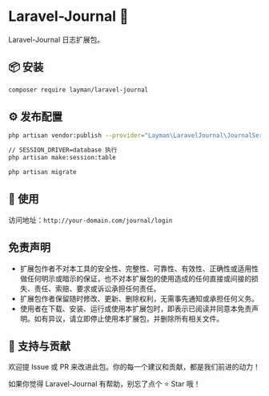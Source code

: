 # Laravel-Journal 🔐

Laravel-Journal 日志扩展包。

## 📦 安装

```bash
composer require layman/laravel-journal
```

## ⚙️ 发布配置

```bash
php artisan vendor:publish --provider="Layman\LaravelJournal\JournalServiceProvider" --tag=journal

// SESSION_DRIVER=database 执行
php artisan make:session:table

php artisan migrate
```

## 🚀 使用

访问地址：`http://your-domain.com/journal/login`

## 免责声明

- 扩展包作者不对本工具的安全性、完整性、可靠性、有效性、正确性或适用性做任何明示或暗示的保证，也不对本扩展包的使用造成的任何直接或间接的损失、责任、索赔、要求或诉讼承担任何责任。
- 扩展包作者保留随时修改、更新、删除权利，无需事先通知或承担任何义务。
- 使用者在下载、安装、运行或使用本扩展包时，即表示已阅读并同意本免责声明。如有异议，请立即停止使用本扩展包，并删除所有相关文件。

## 🙌 支持与贡献

欢迎提 Issue 或 PR 来改进此包。你的每一个建议和贡献，都是我们前进的动力！

如果你觉得 Laravel-Journal 有帮助，别忘了点个 ⭐ Star 哦！

